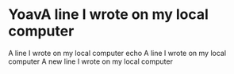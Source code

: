 # YoavA line I wrote on my local computer
A line I wrote on my local computer
echo A line I wrote on my local computer
A new line I wrote on my local computer

